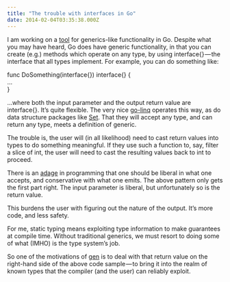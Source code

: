 ```yaml
---
title: "The trouble with interfaces in Go"
date: 2014-02-04T03:35:38.000Z
---
```


I am working on a [tool](https://github.com/clipperhouse/gen) for generics-like functionality in Go. Despite what you may have heard, Go does have generic functionality, in that you can create (e.g.) methods which operate on any type, by using interface{} — the interface that all types implement. For example, you can do something like:

func DoSomething(interface{}) interface{} {  
…  
}

…where both the input parameter and the output return value are interface{}. It’s quite flexible. The very nice [go-linq](https://github.com/ahmetalpbalkan/go-linq) operates this way, as do data structure packages like [Set](https://github.com/fatih/set). That they will accept any type, and can return any type, meets a definition of generic.

The trouble is, the user will (in all likelihood) need to cast return values into types to do something meaningful. If they use such a function to, say, filter a slice of int, the user will need to cast the resulting values back to int to proceed.

There is an [adage](http://en.wikipedia.org/wiki/Robustness_principle) in programming that one should be liberal in what one accepts, and conservative with what one emits. The above pattern only gets the first part right. The input parameter is liberal, but unfortunately so is the return value.

This burdens the user with figuring out the nature of the output. It’s more code, and less safety.

For me, static typing means exploiting type information to make guarantees at compile time. Without traditional generics, we must resort to doing some of what (IMHO) is the type system’s job.

So one of the motivations of [gen](https://github.com/clipperhouse/gen) is to deal with that return value on the right-hand side of the above code sample — to bring it into the realm of known types that the compiler (and the user) can reliably exploit.
